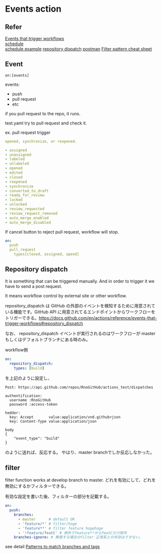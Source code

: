 # Events action

## Refer

[Events that trigger workflows](https://docs.github.com/ja/actions/using-workflows/events-that-trigger-workflows "Events that trigger workflows")  
[schedule](https://crontab.guru/)  
[schedule example](https://crontab.guru/examples.html)
[repository dispatch](https://docs.github.com/ja/rest/repos/repos#create-a-repository-dispatch-event)
[postman](https://identity.getpostman.com/signup)
[Filter pattern cheat sheet](https://docs.github.com/en/actions/using-workflows/workflow-syntax-for-github-actions#filter-pattern-cheat-sheet)

## Event

`on:[events]`

events:

- push
- pull request
- etc

if you pull request to the repo, it runs.

test.yaml try to pull request and check it.

ex. pull request trigger

``` yaml
opened, synchronize, or reopened.

- assigned
- unassigned
- labeled
- unlabeled
- opened
- edited
- closed
- reopened
- synchronize
- converted_to_draft
- ready_for_review
- locked
- unlocked
- review_requested
- review_request_removed
- auto_merge_enabled
- auto_merge_disabled
```

If cancel button to reject pull request, workflow will stop.

``` yaml
on: 
  push
  pull_request
    types[closed, assigned, opend]
```

## Repository dispatch

It is something that can be triggered manually. And in order to trigger it we have to send a post request.

It means workflow control by external site or other workflow.  

repository_dispatch は GitHub の外部のイベントを検知するために用意されている機能です。GitHub API に用意されてるエンドポイントからワークフローをトリガーできる。https://docs.github.com/en/actions/reference/events-that-trigger-workflows#repository_dispatch

なお、 repository_dispatch イベントが実行されるのはワークフローが master もしくはデフォルトブランチにある時のみ。

workflow側

``` yaml
on:
  repository_dispatch:
    types: [build]
```

を上記のように設定し、

``` note
Post: https://api.github.com/repos/RnoGitHub/actions_test/dispatches

authentification:
  username :RnoGitHub
  password :access-token

hedder:
  key: Accept       value:application/vnd.github+json
  key: Content-Type value:application/json

body 
{
    "event_type": "build"
}

```

のように送れば、反応する。
やはり、master branchでしか反応しなかった。

## filter

filter function works at develop branch to master.
どれを有効にして、どれを無効にするかフィルターできる。

有効な設定を書いた後、フィルターの部分を記載する。

``` yaml
on:
  push:
    branches:
      - master      # default OK
      - 'feature/*' # filter/hoge
      - 'feature**' # filter feature hogehoge
      - '!feature/featC' # 例外でfeature**からfeatCだけ除外
    branches-ignore: # 無視する場合のfilter 正常系との共存はできない。
```

see detail [Patterns to match branches and tags](https://docs.github.com/en/actions/using-workflows/workflow-syntax-for-github-actions#patterns-to-match-branches-and-tags)
